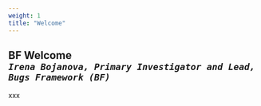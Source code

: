 ```yaml
---
weight: 1
title: "Welcome"
---
```

## BF Welcome <br/>_`Irena Bojanova, Primary Investigator and Lead, Bugs Framework (BF)`_

xxx
